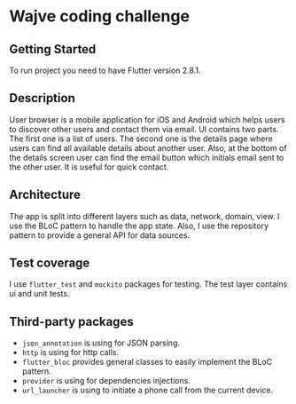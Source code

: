 # Wajve coding challenge

## Getting Started
To run project you need to have Flutter version 2.8.1.

## Description
User browser is a mobile application for iOS and Android which helps users to discover other users and contact them via email.
UI contains two parts. The first one is a list of users. The second one is the details page where users can find all available details about another user. Also, at the bottom of the details screen user can find the email button which initials email sent to the other user. It is useful for quick contact.

## Architecture
The app is split into different layers such as data, network, domain, view. I use the BLoC pattern to handle the app state. Also, I use the repository pattern to provide a general API for data sources.

## Test coverage
I use `flutter_test` and `mockito` packages for testing.
The test layer contains ui and unit tests.

## Third-party packages
- `json_annotation` is using for JSON parsing.
- `http` is using for http calls.
- `flutter_bloc` provides general classes to easily implement the BLoC pattern.
- `provider` is using for dependencies injections.
- `url_launcher` is using to initiate a phone call from the current device.